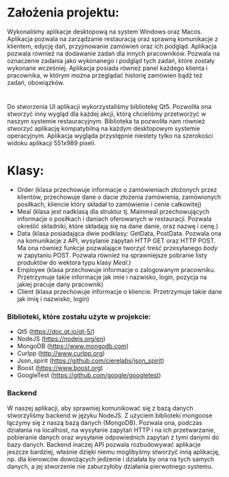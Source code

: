 # Założenia projektu: 
Wykonaliśmy aplikacje desktopową na system Windows oraz Macos. Aplikacja pozwala na zarządzanie restauracją oraz sprawną komunikacje z klientem,
edycję dań, przyjmowanie zamówień oraz ich podgląd. Aplikacja pozwala również na dodawanie zadań dla innych pracowników. 
Pozwala na oznaczenie zadania jako wykonanego i podgląd tych zadań, które zostały wykonane wcześniej. 
Aplikacja posiada równeż panel każdego klienta i pracownika, w którym można przeglądać historię zamówien bądź też zadań, obowiązków.
#
Do stworzenia UI aplikacji wykorzystaliśmy bibliotekę Qt5. Pozwoliła ona stworzyć inny wygląd dla każdej akcji, którą chcieliśmy przetworzyć w naszym systemie
restauracyjnym. Biblioteka ta pozwoliła nam również stworzyć aplikację kompatybilną na każdym desktopowym systemie operacyjnym. Aplikacja wygląda przystępnie 
niestety tylko na szerokości widoku aplikacji 551x989 pixeli.

# Klasy:

- Order (klasa przechowuje informacje o zamówieniach złożonych przez klientów, przechowuje dane o dacie 
złożenia zamówienia, zamówionych posiłkach, kliencie który składał to zamówienie i cenie całkowitej)
- Meal (klasa jest nadklasą dla struktur tj. Mainmeal przechowujących informacje o posiłkach i daniach 
oferowanych w restauracji. Pozwala określić składniki, które składają się na dane danie, oraz nazwę i cenę.)
- Data (klasa posiadająca dwie podklasy: GetData, PostData. Pozwala ona na komunikacje z API, wysylanie zapytań 
HTTP GET oraz HTTP POST. Ma ona również funkcje pozwalające tworzyć treść przesyłanego _body_ w zapytaniu POST. 
Pozwala również na sprawniejsze pobranie listy produktów do wektora typu klasy _Meal_.)
- Employee (klasa przechowuje informacje o zalogowanym pracowniku. Przetrzymuje takie informacje jak imie i nazwisko, login, 
pozycja na jakiej pracuje dany pracownik)
- Client (klasa przechowuje informacje o kliencie. Przetrzymuje takie dane jak imię i nazwisko, login)

### Biblioteki, które zostału użyte w projekcie: 
- Qt5 (https://doc.qt.io/qt-5/)
- NodeJS (https://nodejs.org/en)
- MongoDB (https://www.mongodb.com)
- Curlpp (http://www.curlpp.org)
- Json_spirit (https://github.com/cierelabs/json_spirit)
- Boost (https://www.boost.org)
- GoogleTest (https://github.com/google/googletest)

### Backend
W naszej aplikacji, aby sprawniej komunikować się z bazą danych stworzyliśmy backend w języku NodeJS.
Z użyciem biblioteki mongoose łączymy się z naszą bazą danych (MongoDB). 
Pozwala ona, podczas działania na localhost, na wysyłanie zapytań HTTP i na ich przetwarzanie, pobieranie 
danych oraz wysyłanie odpowiednich zapytań z tymi danymi do bazy danych. Backend inaczej API pozwala rozbudowywać 
aplikacje jeszcze bardziej, właśnie dzięki niemu moglibyśmy stworzyć inną aplikację, np. dla kierowców dowożących jedzenie
i działała by ona na tych samych danych, a jej stworzenie nie zaburzyłoby działania pierwotnego systemu. 
